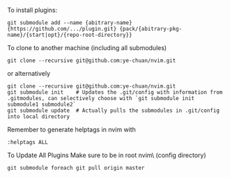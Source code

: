 To install plugins:
```
git submodule add --name {abitrary-name} {https://github.com/.../plugin.git} {pack/{abitrary-pkg-name}/{start|opt}/{repo-root-directory}}
```

To clone to another machine (including all submodules)
```
git clone --recursive git@github.com:ye-chuan/nvim.git
```

or alternatively
```
git clone --recursive git@github.com:ye-chuan/nvim.git
git submodule init    # Updates the .git/config with information from .gitmodules, can selectively choose with `git submodule init submodule1 submodule2`
git submodule update  # Actually pulls the submodules in .git/config into local directory
```

Remember to generate helptags in nvim with
```
:helptags ALL
```

To Update All Plugins
Make sure to be in root nvim\ (config directory)
```
git submodule foreach git pull origin master
```